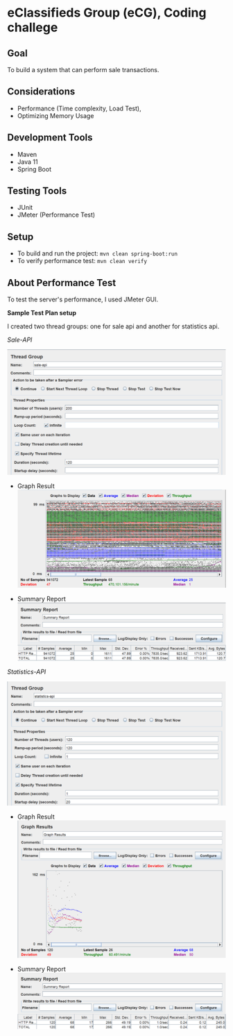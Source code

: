 # eClassifieds Group (eCG), Coding challege

## Goal
To build a system that can perform sale transactions.

## Considerations
- Performance (Time complexity, Load Test),
- Optimizing Memory Usage

## Development Tools
- Maven
- Java 11
- Spring Boot

## Testing Tools
- JUnit
- JMeter (Performance Test)


## Setup
- To build and run the project: `mvn clean spring-boot:run`
- To verify performance test: `mvn clean verify`

## About Performance Test
To test the server's performance, I used JMeter GUI.

**Sample Test Plan setup**

I created two thread groups: one for sale api and another for statistics api. 

*Sale-API*

![alt text](./docs/2.png "sale-test-plan")

- Graph Result
![alt text](./docs/1.png "sale-graph-result")

- Summary Report
![alt text](./docs/3.png "sale-summary-report")

*Statistics-API*

![alt text](./docs/4.png "statistics-test-plan")

- Graph Result
  ![alt text](./docs/5.png "statistics-graph-result")

- Summary Report
  ![alt text](./docs/6.png "statistics-summary-report")
